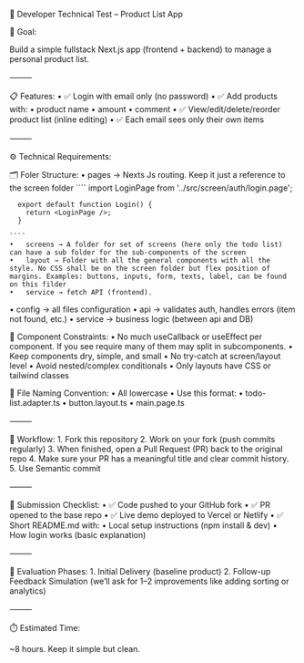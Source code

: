 🧪 Developer Technical Test – Product List App

🧩 Goal:

Build a simple fullstack Next.js app (frontend + backend) to manage a personal product list.

⸻

📋 Features:
	•	✅ Login with email only (no password)
	•	✅ Add products with:
	•	product name
	•	amount
	•	comment
	•	✅ View/edit/delete/reorder product list (inline editing)
	•	✅ Each email sees only their own items

⸻

⚙️ Technical Requirements:

🗂️ Foler Structure:
	•	pages → Nexts Js routing. Keep it just a reference to the screen folder
    ````
      import LoginPage from '../src/screen/auth/login.page';
      
      export default function Login() {
        return <LoginPage />;
      }

    ````
	•	screens → A folder for set of screens (here only the todo list) can have a sub folder for the sub-components of the screen
	•	layout → Folder with all the general components with all the style. No CSS shall be on the screen folder but flex position of margins. Examples: buttons, inputs, form, texts, label, can be found on this filder
	•	service → fetch API (frontend). 
  • config →  all files configuration
	•	api → validates auth, handles errors (item not found, etc.)
	•	service → business logic (between api and DB)

📌 Component Constraints:
	•	No much useCallback or useEffect per component. If you see require many of them may split in subcomponents.
	•	Keep components dry, simple, and small
	•	No try-catch at screen/layout level
	•	Avoid nested/complex conditionals
	•	Only layouts have CSS or tailwind classes

📁 File Naming Convention:
	•	All lowercase
	•	Use this format:
	•	todo-list.adapter.ts
	•	button.layout.ts
	•	main.page.ts

⸻

🔁 Workflow:
	1.	Fork this repository
	2.	Work on your fork (push commits regularly)
	3.	When finished, open a Pull Request (PR) back to the original repo
	4.	Make sure your PR has a meaningful title and clear commit history.
  5.  Use Semantic commit

⸻

🚀 Submission Checklist:
	•	✅ Code pushed to your GitHub fork
	•	✅ PR opened to the base repo
	•	✅ Live demo deployed to Vercel or Netlify
	•	✅ Short README.md with:
	•	Local setup instructions (npm install & dev)
	•	How login works (basic explanation)

⸻

🧪 Evaluation Phases:
	1.	Initial Delivery (baseline product)
	2.	Follow-up Feedback Simulation (we’ll ask for 1–2 improvements like adding sorting or analytics)

⸻

⏱️ Estimated Time:

~8 hours. Keep it simple but clean.
